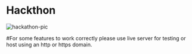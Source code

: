 # Hackthon
![hackathon-pic](https://github.com/Shinsha-Studios/Hackthon/assets/91515578/d4703a1c-68e2-4ae5-9dca-e894b65d200c)

#For some features to work correctly please use live server for testing or host using an http or https domain.
